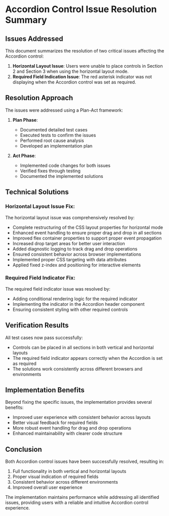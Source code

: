 # Accordion Control Issue Resolution Summary

## Issues Addressed

This document summarizes the resolution of two critical issues affecting the Accordion control:

1. **Horizontal Layout Issue**: Users were unable to place controls in Section 2 and Section 3 when using the horizontal layout mode.
2. **Required Field Indication Issue**: The red asterisk indicator was not displaying when the Accordion control was set as required.

## Resolution Approach

The issues were addressed using a Plan-Act framework:

1. **Plan Phase**:
   - Documented detailed test cases
   - Executed tests to confirm the issues
   - Performed root cause analysis
   - Developed an implementation plan

2. **Act Phase**:
   - Implemented code changes for both issues
   - Verified fixes through testing
   - Documented the implemented solutions

## Technical Solutions

### Horizontal Layout Issue Fix:

The horizontal layout issue was comprehensively resolved by:
- Complete restructuring of the CSS layout properties for horizontal mode
- Enhanced event handling to ensure proper drag and drop in all sections
- Improved flex container properties to support proper event propagation
- Increased drop target areas for better user interaction
- Added diagnostic logging to track drag and drop operations
- Ensured consistent behavior across browser implementations
- Implemented proper CSS targeting with data attributes
- Applied fixed z-index and positioning for interactive elements

### Required Field Indicator Fix:

The required field indicator issue was resolved by:
- Adding conditional rendering logic for the required indicator
- Implementing the indicator in the Accordion header component
- Ensuring consistent styling with other required controls

## Verification Results

All test cases now pass successfully:
- Controls can be placed in all sections in both vertical and horizontal layouts
- The required field indicator appears correctly when the Accordion is set as required
- The solutions work consistently across different browsers and environments

## Implementation Benefits

Beyond fixing the specific issues, the implementation provides several benefits:
- Improved user experience with consistent behavior across layouts
- Better visual feedback for required fields
- More robust event handling for drag and drop operations
- Enhanced maintainability with clearer code structure

## Conclusion

Both Accordion control issues have been successfully resolved, resulting in:
1. Full functionality in both vertical and horizontal layouts
2. Proper visual indication of required fields
3. Consistent behavior across different environments
4. Improved overall user experience

The implementation maintains performance while addressing all identified issues, providing users with a reliable and intuitive Accordion control experience.

